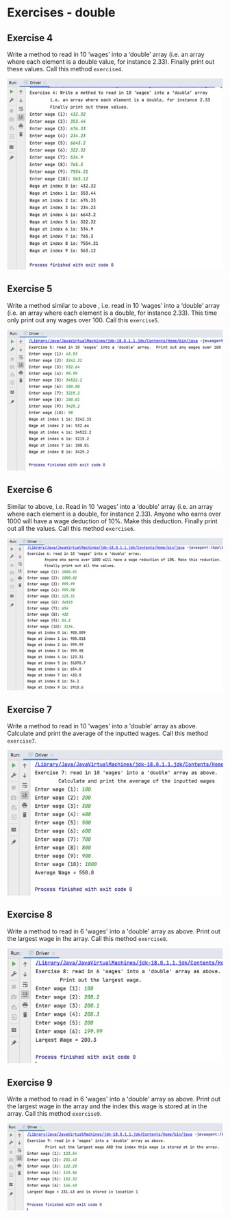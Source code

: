 # Exercises - double


## Exercise 4

Write a method to read in 10 ‘wages’ into a ‘double’ array (i.e. an array where each element is a double value, for instance 2.33). Finally print out these values. Call this method `exercise4`.

![](img/04.png)


## Exercise 5

Write a method similar to above , i.e. read in 10 ‘wages’ into a ‘double’ array (i.e. an array where each element is a double, for instance 2.33). This time only print out any wages over 100. Call this `exercise5`.

![](img/05.png)


## Exercise 6

Similar to above, i.e. Read in 10 ‘wages’ into a ‘double’ array (i.e. an array where each element is a double, for instance 2.33). Anyone who earns over 1000 will have a wage deduction of 10%. Make this deduction. Finally print out all the values. Call this method `exercise6`.

![](img/06.png)


## Exercise 7

Write a method to read in 10 'wages' into a 'double' array as above. Calculate and print the average of the inputted wages.  Call this method `exercise7`.

![](img/07.png)


## Exercise 8

 Write a method to read in 6 'wages' into a 'double' array as above. Print out the largest wage in the array. Call this method `exercise8`.

![](img/08.png)


## Exercise 9

 Write a method to read in 6 'wages' into a 'double' array as above. Print out the largest wage in the array and the index this wage is stored at in the array.  Call this method `exercise9`.

![](img/09.png)
